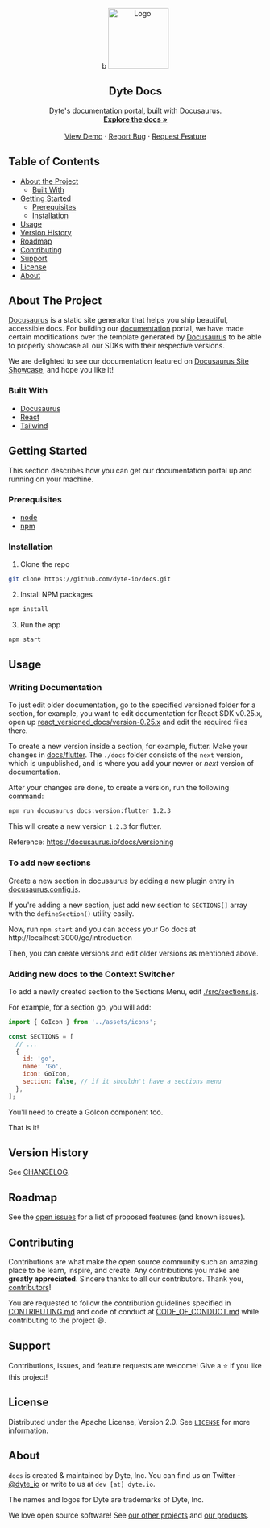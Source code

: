 <!-- PROJECT LOGO -->
<p align="center">b
  <a href="https://dyte.io">
    <img src="https://assets.dyte.io/logo-outlined.png" alt="Logo" width="120">
  </a>

  <h2 align="center">Dyte Docs</h3>

  <p align="center">
    Dyte's documentation portal, built with Docusaurus.
    <br />
    <a href="https://docs.dyte.io"><strong>Explore the docs »</strong></a>
    <br />
    <br />
    <a href="https://app.dyte.io">View Demo</a>
    ·
    <a href="https://github.com/dyte-io/docs/issues">Report Bug</a>
    ·
    <a href="https://github.com/dyte-io/docs/issues">Request Feature</a>
  </p>
</p>

<!-- TABLE OF CONTENTS -->

## Table of Contents

- [About the Project](#about-the-project)
  - [Built With](#built-with)
- [Getting Started](#getting-started)
  - [Prerequisites](#prerequisites)
  - [Installation](#installation)
- [Usage](#usage)
- [Version History](#version-history)
- [Roadmap](#roadmap)
- [Contributing](#contributing)
- [Support](#support)
- [License](#license)
- [About](#about)

<!-- ABOUT THE PROJECT -->

## About The Project

[Docusaurus](https://docusaurus.io/) is a static site generator that helps you ship beautiful, accessible docs. For building our [documentation](https://docs.dyte.io) portal, we have made certain modifications over the template generated by [Docusaurus](https://docusaurus.io) to be able to properly showcase all our SDKs with their respective versions.

We are delighted to see our documentation featured on [Docusaurus Site Showcase](https://docusaurus.io/showcase), and hope you like it!

### Built With

- [Docusaurus](https://docusaurus.io/)
- [React](https://reactjs.org/)
- [Tailwind](https://tailwindcss.com/)

<!-- GETTING STARTED -->

## Getting Started

This section describes how you can get our documentation portal up and running on your machine.

### Prerequisites

- [node](https://nodejs.org/en/)
- [npm](https://www.npmjs.com/)

### Installation

1. Clone the repo

```sh
git clone https://github.com/dyte-io/docs.git
```

2. Install NPM packages

```sh
npm install
```

3. Run the app

```sh
npm start
```

<!-- USAGE EXAMPLES -->

## Usage

<!-- In usage, mention how to edit the docs, how to update versions, etc. -->

### Writing Documentation

To just edit older documentation, go to the specified versioned folder for a section, for example, you want to edit documentation for React SDK v0.25.x, open up [react_versioned_docs/version-0.25.x](./react_versioned_docs/version-0.25.x) and edit the required files there.

To create a new version inside a section, for example, flutter. Make your changes in [docs/flutter](./docs/flutter). The `./docs` folder consists of the `next` version, which is unpublished, and is where you add your newer or _next_ version of documentation.

After your changes are done, to create a version, run the following command:

```sh
npm run docusaurus docs:version:flutter 1.2.3
```

This will create a new version `1.2.3` for flutter.

Reference: https://docusaurus.io/docs/versioning

### To add new sections

Create a new section in docusaurus by adding a new plugin entry in [docusaurus.config.js](./docusaurus.config.js).

If you're adding a new section, just add new section to `SECTIONS[]` array with the `defineSection()` utility easily.

Now, run `npm start` and you can access your Go docs at http://localhost:3000/go/introduction

Then, you can create versions and edit older versions as mentioned above.

### Adding new docs to the Context Switcher

To add a newly created section to the Sections Menu, edit [./src/sections.js](src/sections.js).

For example, for a section go, you will add:

```jsx
import { GoIcon } from '../assets/icons';

const SECTIONS = [
  // ...
  {
    id: 'go',
    name: 'Go',
    icon: GoIcon,
    section: false, // if it shouldn't have a sections menu
  },
];
```

You'll need to create a GoIcon component too.

That is it!

<!-- CHANGELOG -->

## Version History

See [CHANGELOG](./CHANGELOG.md).

<!-- ROADMAP -->

## Roadmap

See the [open issues](https://github.com/dyte-io/docs/issues) for a list of proposed features (and known issues).

<!-- CONTRIBUTING -->

## Contributing

Contributions are what make the open source community such an amazing place to be learn, inspire, and create. Any contributions you make are **greatly appreciated**. Sincere thanks to all our contributors. Thank you, [contributors](https://github.com/dyte-io/docs/graphs/contributors)!

You are requested to follow the contribution guidelines specified in [CONTRIBUTING.md](./CONTRIBUTING.md) and code of conduct at [CODE_OF_CONDUCT.md](./CODE_OF_CONDUCT.md) while contributing to the project :smile:.

## Support

Contributions, issues, and feature requests are welcome!
Give a ⭐️ if you like this project!

<!-- LICENSE -->

## License

Distributed under the Apache License, Version 2.0. See [`LICENSE`](./LICENSE) for more information.

<!-- MARKDOWN LINKS & IMAGES -->
<!-- https://www.markdownguide.org/basic-syntax/#reference-style-links -->

## About

`docs` is created & maintained by Dyte, Inc. You can find us on Twitter - [@dyte_io](https://twitter.com/dyte_io) or write to us at `dev [at] dyte.io`.

The names and logos for Dyte are trademarks of Dyte, Inc.

We love open source software! See [our other projects](https://github.com/dyte-io) and [our products](https://dyte.io).
